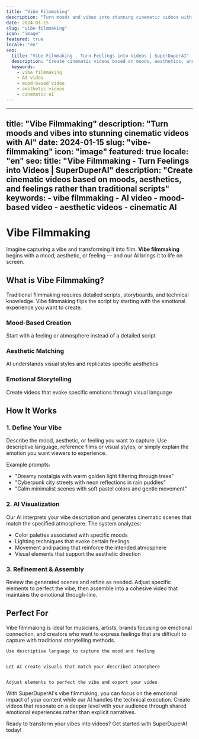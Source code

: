 ```yaml
---
title: "Vibe Filmmaking"
description: "Turn moods and vibes into stunning cinematic videos with AI"
date: 2024-01-15
slug: "vibe-filmmaking"
icon: "image"
featured: true
locale: "en"
seo:
  title: "Vibe Filmmaking - Turn Feelings into Videos | SuperDuperAI"
  description: "Create cinematic videos based on moods, aesthetics, and feelings rather than traditional scripts"
  keywords:
    - vibe filmmaking
    - AI video
    - mood-based video
    - aesthetic videos
    - cinematic AI
---
```


---
title: "Vibe Filmmaking"
description: "Turn moods and vibes into stunning cinematic videos with AI"
date: 2024-01-15
slug: "vibe-filmmaking"
icon: "image"
featured: true
locale: "en"
seo:
  title: "Vibe Filmmaking - Turn Feelings into Videos | SuperDuperAI"
  description: "Create cinematic videos based on moods, aesthetics, and feelings rather than traditional scripts"
  keywords:
    - vibe filmmaking
    - AI video
    - mood-based video
    - aesthetic videos
    - cinematic AI
---

# Vibe Filmmaking

Imagine capturing a vibe and transforming it into film. **Vibe filmmaking** begins with a mood, aesthetic, or feeling — and our AI brings it to life on screen.

## What is Vibe Filmmaking?

Traditional filmmaking requires detailed scripts, storyboards, and technical knowledge. Vibe filmmaking flips the script by starting with the emotional experience you want to create.

### Mood-Based Creation

Start with a feeling or atmosphere instead of a detailed script

  ### Aesthetic Matching

AI understands visual styles and replicates specific aesthetics

  ### Emotional Storytelling

Create videos that evoke specific emotions through visual language

## How It Works

### 1. Define Your Vibe

Describe the mood, aesthetic, or feeling you want to capture. Use descriptive language, reference films or visual styles, or simply explain the emotion you want viewers to experience.

Example prompts:

- "Dreamy nostalgia with warm golden light filtering through trees"
- "Cyberpunk city streets with neon reflections in rain puddles"
- "Calm minimalist scenes with soft pastel colors and gentle movement"

### 2. AI Visualization

Our AI interprets your vibe description and generates cinematic scenes that match the specified atmosphere. The system analyzes:

- Color palettes associated with specific moods
- Lighting techniques that evoke certain feelings
- Movement and pacing that reinforce the intended atmosphere
- Visual elements that support the aesthetic direction

### 3. Refinement & Assembly

Review the generated scenes and refine as needed. Adjust specific elements to perfect the vibe, then assemble into a cohesive video that maintains the emotional through-line.

## Perfect For

Vibe filmmaking is ideal for musicians, artists, brands focusing on emotional connection, and creators who want to express feelings that are difficult to capture with traditional storytelling methods.

  
    Use descriptive language to capture the mood and feeling
  
  
    Let AI create visuals that match your described atmosphere
  
  
    Adjust elements to perfect the vibe and export your video
  

With SuperDuperAI's vibe filmmaking, you can focus on the emotional impact of your content while our AI handles the technical execution. Create videos that resonate on a deeper level with your audience through shared emotional experiences rather than explicit narratives.

  Ready to transform your vibes into videos? Get started with SuperDuperAI
  today!

